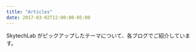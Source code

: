 ```yaml
---
title: "Articles"
date: 2017-03-02T12:00:00-05:00
---
```

SkytechLab がピックアップしたテーマについて、各ブログでご紹介しています。
